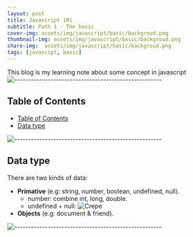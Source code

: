 ```yaml
---
layout: post
title: Javascript 101 
subtitle: Path 1 - The basic
cover-img: assets/img/javascript/basic/backgroud.png
thumbnail-img: assets/img/javascript/basic/backgroud.png
share-img:  assets/img/javascript/basic/backgroud.png
tags: [javascipt, basic]
---
```


This blog is my learning note about some concept in javascript 
![-----------------------------------------------------](https://raw.githubusercontent.com/andreasbm/readme/master/assets/lines/rainbow.png)


## Table of Contents
- [Table of Contents](#table-of-contents)
- [Data type](#data-type)

![-----------------------------------------------------](https://raw.githubusercontent.com/andreasbm/readme/master/assets/lines/rainbow.png)


## Data type

There are two kinds of data:

- **Primative** (e.g: string, number, boolean, undefined, null).
  - number: combine int, long, double.
  - undefined + null: 
    ![Crepe]("assets/img/javascript/basic/null-undefined.jpg")
- **Objects** (e.g: document & friend).

![-----------------------------------------------------](https://raw.githubusercontent.com/andreasbm/readme/master/assets/lines/rainbow.png)

<!-- ## Supervised learning

Supervised learning is used when we have a labeled dataset and want to predict the label of new, unseen data points. Some common supervised learning algorithms include:

- Linear regression
- Logistic regression
- Decision trees
- Random forests
- Support vector machines

![-----------------------------------------------------](https://raw.githubusercontent.com/andreasbm/readme/master/assets/lines/rainbow.png)

## Unsupervised learning

Unsupervised learning is used when we have an unlabeled dataset and want to find patterns or structure within the data. Some common unsupervised learning algorithms include:

- K-means clustering
- Hierarchical clustering
- Principal component analysis (PCA)
- Singular value decomposition (SVD)

![-----------------------------------------------------](https://raw.githubusercontent.com/andreasbm/readme/master/assets/lines/rainbow.png)

## Reinforcement learning

Reinforcement learning is used when an algorithm needs to learn by trial and error. The algorithm interacts with an environment and receives rewards or punishments based on its actions. Some common reinforcement learning algorithms include:

- Q-learning
- Deep reinforcement learning
- Policy gradients

![-----------------------------------------------------](https://raw.githubusercontent.com/andreasbm/readme/master/assets/lines/rainbow.png)

## Common algorithms

Here are some of the most commonly used machine learning algorithms:

| Algorithm | Type | Description |
|-----------|------|-------------|
| Linear regression | Supervised learning | Fits a linear equation to the data |
| Logistic regression | Supervised learning | Predicts the probability of a binary outcome |
| K-means clustering | Unsupervised learning | Divides data into clusters based on similarity |
| Decision trees | Supervised learning | Builds a tree to make predictions based on if-then rules |
| Random forests | Supervised learning | Builds multiple decision trees and combines their predictions |
| Support vector machines | Supervised learning | Finds a hyperplane that separates data into classes |

![-----------------------------------------------------](https://raw.githubusercontent.com/andreasbm/readme/master/assets/lines/rainbow.png)

## Evaluation metrics

When evaluating a machine learning model, we need to use metrics that reflect how well the model is performing. Some common evaluation metrics include:

- **Accuracy:** The percentage of correctly predicted data points.
- **Precision:** The percentage of true positives among all predicted positives.
- **Recall:** The percentage of true positives among all actual positives.
- **F1 score:** A combination of precision and recall.

![-----------------------------------------------------](https://raw.githubusercontent.com/andreasbm/readme/master/assets/lines/rainbow.png)

## Resource
1. [MDN](https://developer.mozilla.org/en-US/) -->